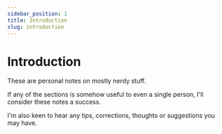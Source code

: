 ```yaml
---
sidebar_position: 1
title: Introduction
slug: introduction
---
```


# Introduction

These are personal notes on mostly nerdy stuff.

If any of the sections is somehow useful to even a single person, I'll consider these notes a
success.

I'm also keen to hear any tips, corrections, thoughts or suggestions you may have.
